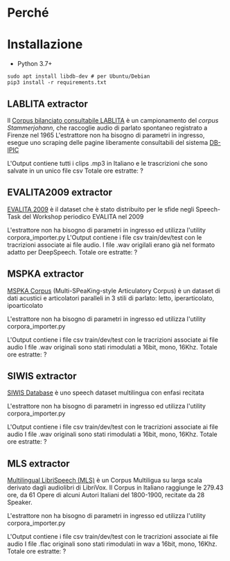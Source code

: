  # Perché


# Installazione

* Python 3.7+

```
sudo apt install libdb-dev # per Ubuntu/Debian
pip3 install -r requirements.txt
```

## LABLITA extractor
Il [Corpus bilanciato consultabile LABLITA](http://www.parlaritaliano.it/index.php/it/corpora-di-parlato/646-corpus-bilanciato-consultabile-lablita) è un campionamento del _corpus Stammerjohann_, che raccoglie audio di parlato spontaneo registrato a Firenze nel 1965
L'estrattore non ha bisogno di parametri in ingresso, esegue uno scraping delle pagine liberamente consultabili del sistema [DB-IPIC ](http://www.lablita.it/app/dbipic/)

L'Output contiene tutti i clips .mp3 in Italiano e le trascrizioni che sono salvate in un unico file csv
Totale ore estratte: ? 

## EVALITA2009 extractor
[EVALITA 2009](http://www.evalita.it/2009) è il dataset che è stato distribuito per le sfide negli Speech-Task del Workshop periodico EVALITA nel 2009

L'estrattore non ha bisogno di parametri in ingresso ed utilizza l'utility corpora_importer.py
L'Output contiene i file csv train/dev/test con le tracrizioni associate ai file audio. 
I file .wav origilali erano già nel formato adatto per DeepSpeech.
Totale ore estratte: ? 

## MSPKA extractor
[MSPKA Corpus](http://www.mspkacorpus.it/) (Multi-SPeaKing-style Articulatory Corpus) è un dataset di dati acustici e articolatori paralleli in 3 stili di parlato: letto, iperarticolato, ipoarticolato

L'estrattore non ha bisogno di parametri in ingresso ed utilizza l'utility corpora_importer.py

L'Output contiene i file csv train/dev/test con le tracrizioni associate ai file audio
I file .wav originali sono stati rimodulati a 16bit, mono, 16Khz. 
Totale ore estratte: ? 

## SIWIS extractor
[SIWIS Database](https://www.idiap.ch/project/siwis) è uno speech dataset multilingua con enfasi recitata

L'estrattore non ha bisogno di parametri in ingresso ed utilizza l'utility corpora_importer.py

L'Output contiene i file csv train/dev/test con le tracrizioni associate ai file audio
I file .wav originali sono stati rimodulati a 16bit, mono, 16Khz. 
Totale ore estratte: ? 

## MLS extractor
[Multilingual LibriSpeech (MLS)](http://openslr.org/94/) è un Corpus Multiligua su larga scala derivato dagli audiolibri di LibriVox. Il Corpus in Italiano raggiunge le 279.43 ore, da 61 Opere di alcuni Autori Italiani del 1800-1900, recitate da 28 Speaker.

L'estrattore non ha bisogno di parametri in ingresso ed utilizza l'utility corpora_importer.py

L'Output contiene i file csv train/dev/test con le tracrizioni associate ai file audio
I file .flac originali sono stati rimodulati in wav a 16bit, mono, 16Khz. 
Totale ore estratte: ? 